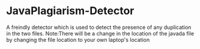 # JavaPlagiarism-Detector
A freindly detector which is used to detect the presence of any duplication in the two files.
Note:There will be a change in the location of the javada file by changing the file location to your own laptop's location
